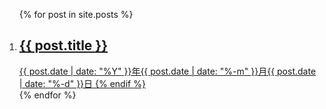 <ol class="showcase">
  {% for post in site.posts %}
    <li>
      <a class="card" href="{{ post.url }}">
        <h2 class="card__title">{{ post.title }}</h2>
          <time class="card__date" datetime="{{ post.date }}">{{ post.date | date: "%Y" }}年{{ post.date | date: "%-m" }}月{{ post.date | date: "%-d" }}日</time>
        {% endif %}
      </a>
    </li>
  {% endfor %}
</ol>
